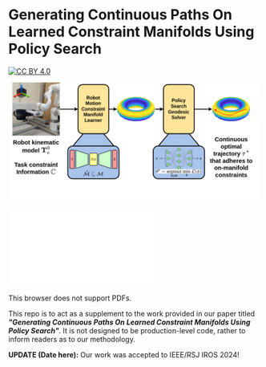 # Generating Continuous Paths On Learned Constraint Manifolds Using Policy Search

[![CC BY 4.0](https://img.shields.io/badge/License-CC%20BY%204.0-lightgrey.svg)](http://creativecommons.org/licenses/by/4.0/])

<p align="center">
  <img src="assets/paper-model.png" width="500">
</p>

<object data="assets/paper-model-crop.pdf" type="application/pdf" width="700px" height="700px">
    <embed src="assets/paper-model-crop.pdf">
        <p>This browser does not support PDFs.</p>
    </embed>
</object>


This repo is to act as a supplement to the work provided in our paper titled ***"Generating Continuous Paths On Learned Constraint Manifolds Using Policy Search"***. It is not designed to be production-level code, rather to inform readers as to our methodology.

**UPDATE (Date here):** Our work was accepted to IEEE/RSJ IROS 2024!
